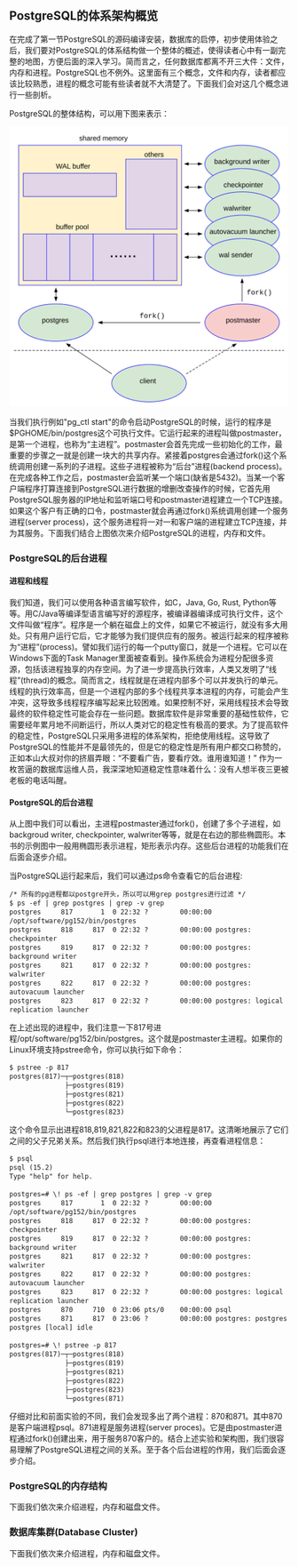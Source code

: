 ## PostgreSQL的体系架构概览

在完成了第一节PostgreSQL的源码编译安装，数据库的启停，初步使用体验之后，我们要对PostgreSQL的体系结构做一个整体的概述，使得读者心中有一副完整的地图，方便后面的深入学习。简而言之，任何数据库都离不开三大件：文件，内存和进程。PostgreSQL也不例外。这里面有三个概念，文件和内存，读者都应该比较熟悉，进程的概念可能有些读者就不大清楚了。下面我们会对这几个概念进行一些剖析。

PostgreSQL的整体结构，可以用下图来表示：

![](d0015.svg)

当我们执行例如"pg_ctl start"的命令启动PostgreSQL的时候，运行的程序是$PGHOME/bin/postgres这个可执行文件。它运行起来的进程叫做postmaster，是第一个进程，也称为“主进程”。postmaster会首先完成一些初始化的工作，最重要的步骤之一就是创建一块大的共享内存。紧接着postgres会通过fork()这个系统调用创建一系列的子进程。这些子进程被称为“后台”进程(backend process)。在完成各种工作之后，postmaster会监听某一个端口(缺省是5432)。当某一个客户端程序打算连接到PostgreSQL进行数据的增删改查操作的时候，它首先用PostgreSQL服务器的IP地址和监听端口号和postmaster进程建立一个TCP连接。如果这个客户有正确的口令，postmaster就会再通过fork()系统调用创建一个服务进程(server process)，这个服务进程将一对一和客户端的进程建立TCP连接，并为其服务。下面我们结合上图依次来介绍PostgreSQL的进程，内存和文件。

### PostgreSQL的后台进程

#### 进程和线程
我们知道，我们可以使用各种语言编写软件，如C，Java, Go, Rust, Python等等。用C/Java等编译型语言编写好的源程序，被编译器编译成可执行文件，这个文件叫做“程序”。程序是一个躺在磁盘上的文件，如果它不被运行，就没有多大用处。只有用户运行它后，它才能够为我们提供应有的服务。被运行起来的程序被称为“进程”(process)。譬如我们运行的每一个putty窗口，就是一个进程。它可以在Windows下面的Task Manager里面被查看到。操作系统会为进程分配很多资源，包括该进程独享的内存空间。为了进一步提高执行效率，人类又发明了“线程”(thread)的概念。简而言之，线程就是在进程内部多个可以并发执行的单元。线程的执行效率高，但是一个进程内部的多个线程共享本进程的内存，可能会产生冲突，这导致多线程程序编写起来比较困难。如果控制不好，采用线程技术会导致最终的软件稳定性可能会存在一些问题。数据库软件是非常重要的基础性软件，它需要经年累月地不间断运行，所以人类对它的稳定性有极高的要求。为了提高软件的稳定性，PostgreSQL只采用多进程的体系架构，拒绝使用线程。这导致了PostgreSQL的性能并不是最领先的，但是它的稳定性是所有用户都交口称赞的，正如本山大叔对你的挤眉弄眼：“不要看广告，要看疗效。谁用谁知道！” 作为一枚苦逼的数据库运维人员，我深深地知道稳定性意味着什么：没有人想半夜三更被老板的电话叫醒。

#### PostgreSQL的后台进程

从上图中我们可以看出，主进程postmaster通过fork()，创建了多个子进程，如backgroud writer, checkpointer, walwriter等等，就是在右边的那些椭圆形。本书的示例图中一般用椭圆形表示进程，矩形表示内存。这些后台进程的功能我们在后面会逐步介绍。

当PostgreSQL运行起来后，我们可以通过ps命令查看它的后台进程:
```
/* 所有的pg进程都以postgre开头，所以可以用grep postgres进行过滤 */
$ ps -ef | grep postgres | grep -v grep 
postgres     817       1  0 22:32 ?        00:00:00 /opt/software/pg152/bin/postgres
postgres     818     817  0 22:32 ?        00:00:00 postgres: checkpointer
postgres     819     817  0 22:32 ?        00:00:00 postgres: background writer
postgres     821     817  0 22:32 ?        00:00:00 postgres: walwriter
postgres     822     817  0 22:32 ?        00:00:00 postgres: autovacuum launcher
postgres     823     817  0 22:32 ?        00:00:00 postgres: logical replication launcher
```
在上述出现的进程中，我们注意一下817号进程/opt/software/pg152/bin/postgres。这个就是postmaster主进程。如果你的Linux环境支持pstree命令，你可以执行如下命令：
```
$ pstree -p 817
postgres(817)─┬─postgres(818)
              ├─postgres(819)
              ├─postgres(821)
              ├─postgres(822)
              └─postgres(823)
```
这个命令显示出进程818,819,821,822和823的父进程是817。这清晰地展示了它们之间的父子兄弟关系。然后我们执行psql进行本地连接，再查看进程信息：
```
$ psql
psql (15.2)
Type "help" for help.

postgres=# \! ps -ef | grep postgres | grep -v grep
postgres     817       1  0 22:32 ?        00:00:00 /opt/software/pg152/bin/postgres
postgres     818     817  0 22:32 ?        00:00:00 postgres: checkpointer
postgres     819     817  0 22:32 ?        00:00:00 postgres: background writer
postgres     821     817  0 22:32 ?        00:00:00 postgres: walwriter
postgres     822     817  0 22:32 ?        00:00:00 postgres: autovacuum launcher
postgres     823     817  0 22:32 ?        00:00:00 postgres: logical replication launcher
postgres     870     710  0 23:06 pts/0    00:00:00 psql
postgres     871     817  0 23:06 ?        00:00:00 postgres: postgres postgres [local] idle

postgres=# \! pstree -p 817
postgres(817)─┬─postgres(818)
              ├─postgres(819)
              ├─postgres(821)
              ├─postgres(822)
              ├─postgres(823)
              └─postgres(871)
```
仔细对比和前面实验的不同，我们会发现多出了两个进程：870和871。其中870是客户端进程psql。871进程是服务进程(server proces)。它是由postmaster进程通过fork()创建出来，用于服务870客户的。结合上述实验和架构图，我们很容易理解了PostgreSQL进程之间的关系。至于各个后台进程的作用，我们后面会逐步介绍。

### PostgreSQL的内存结构

下面我们依次来介绍进程，内存和磁盘文件。

### 数据库集群(Database Cluster)

下面我们依次来介绍进程，内存和磁盘文件。

